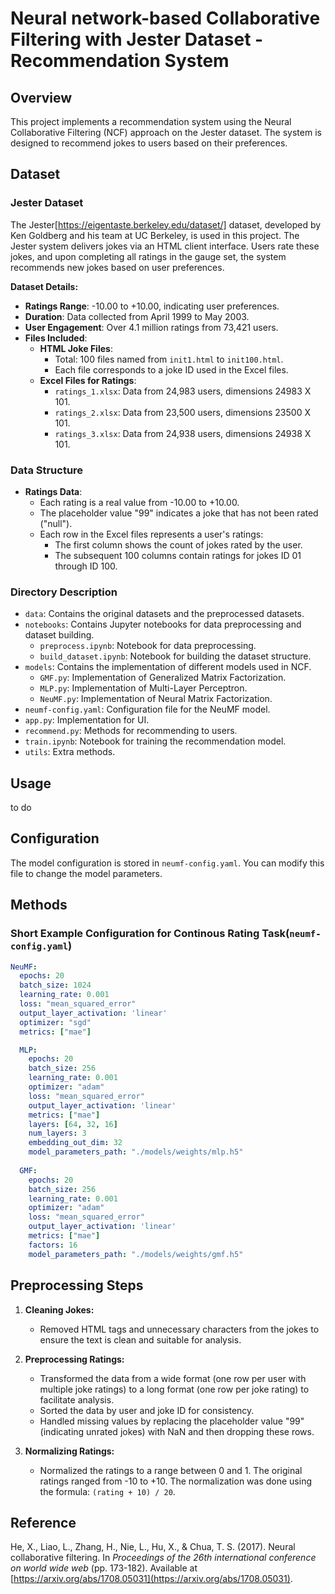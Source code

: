 # Neural network-based Collaborative Filtering with Jester Dataset - Recommendation System

## Overview

This project implements a recommendation system using the Neural Collaborative Filtering (NCF) approach on the Jester dataset. The system is designed to recommend jokes to users based on their preferences.

## Dataset

### Jester Dataset

The Jester[https://eigentaste.berkeley.edu/dataset/] dataset, developed by Ken Goldberg and his team at UC Berkeley, is used in this project. The Jester system delivers jokes via an HTML client interface. Users rate these jokes, and upon completing all ratings in the gauge set, the system recommends new jokes based on user preferences.

**Dataset Details:**
- **Ratings Range**: -10.00 to +10.00, indicating user preferences.
- **Duration**: Data collected from April 1999 to May 2003.
- **User Engagement**: Over 4.1 million ratings from 73,421 users.
- **Files Included**:
  - **HTML Joke Files**:
    - Total: 100 files named from `init1.html` to `init100.html`.
    - Each file corresponds to a joke ID used in the Excel files.
  - **Excel Files for Ratings**:
    - `ratings_1.xlsx`: Data from 24,983 users, dimensions 24983 X 101.
    - `ratings_2.xlsx`: Data from 23,500 users, dimensions 23500 X 101.
    - `ratings_3.xlsx`: Data from 24,938 users, dimensions 24938 X 101.

### Data Structure

- **Ratings Data**:
  - Each rating is a real value from -10.00 to +10.00.
  - The placeholder value "99" indicates a joke that has not been rated ("null").
  - Each row in the Excel files represents a user's ratings:
    - The first column shows the count of jokes rated by the user.
    - The subsequent 100 columns contain ratings for jokes ID 01 through ID 100.

### Directory Description

- `data`: Contains the original datasets and the preprocessed datasets.
- `notebooks`: Contains Jupyter notebooks for data preprocessing and dataset building.
  - `preprocess.ipynb`: Notebook for data preprocessing.
  - `build_dataset.ipynb`: Notebook for building the dataset structure.
- `models`: Contains the implementation of different models used in NCF.
  - `GMF.py`: Implementation of Generalized Matrix Factorization.
  - `MLP.py`: Implementation of Multi-Layer Perceptron.
  - `NeuMF.py`: Implementation of Neural Matrix Factorization.
- `neumf-config.yaml`: Configuration file for the NeuMF model.
- `app.py`: Implementation for UI.
- `recommend.py`: Methods for recommending to users.
- `train.ipynb`: Notebook for training the recommendation model.
- `utils`: Extra methods.

## Usage
  to do
## Configuration

The model configuration is stored in `neumf-config.yaml`. You can modify this file to change the model parameters.

## Methods

### Short Example Configuration for Continous Rating Task(`neumf-config.yaml`)

```yaml
NeuMF:
  epochs: 20
  batch_size: 1024
  learning_rate: 0.001
  loss: "mean_squared_error"
  output_layer_activation: 'linear'
  optimizer: "sgd"
  metrics: ["mae"]

  MLP:
    epochs: 20
    batch_size: 256
    learning_rate: 0.001
    optimizer: "adam"
    loss: "mean_squared_error"
    output_layer_activation: 'linear'
    metrics: ["mae"]
    layers: [64, 32, 16] 
    num_layers: 3
    embedding_out_dim: 32 
    model_parameters_path: "./models/weights/mlp.h5"
    
  GMF:
    epochs: 20
    batch_size: 256
    learning_rate: 0.001
    optimizer: "adam"
    loss: "mean_squared_error"
    output_layer_activation: 'linear'
    metrics: ["mae"]
    factors: 16 
    model_parameters_path: "./models/weights/gmf.h5"
```

## Preprocessing Steps

1. **Cleaning Jokes:**
   - Removed HTML tags and unnecessary characters from the jokes to ensure the text is clean and suitable for analysis.

3. **Preprocessing Ratings:**
   - Transformed the data from a wide format (one row per user with multiple joke ratings) to a long format (one row per joke rating) to facilitate analysis.
   - Sorted the data by user and joke ID for consistency.
   - Handled missing values by replacing the placeholder value "99" (indicating unrated jokes) with NaN and then dropping these rows.

4. **Normalizing Ratings:**
   - Normalized the ratings to a range between 0 and 1. The original ratings ranged from -10 to +10. The normalization was done using the formula: `(rating + 10) / 20`.

## Reference

He, X., Liao, L., Zhang, H., Nie, L., Hu, X., & Chua, T. S. (2017). Neural collaborative filtering. In *Proceedings of the 26th international conference on world wide web* (pp. 173-182). Available at [https://arxiv.org/abs/1708.05031](https://arxiv.org/abs/1708.05031).


